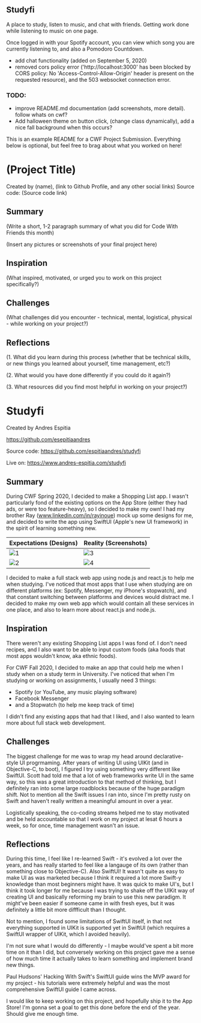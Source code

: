 ## Studyfi

A place to study, listen to music, and chat with friends. Getting work done while listening to music on one page.

Once logged in with your Spotify account, you can view which song you are currently listening to, and also a Pomodoro Countdown.

- add chat functionality (added on September 5, 2020)
- removed cors policy error ('http://localhost:3000' has been blocked by CORS policy: No 'Access-Control-Allow-Origin' header is present on the requested resource), and the 503 websocket connection error.


### TODO:
- improve README.md documentation (add screenshots, more detail). follow whats on cwf?
- Add halloween theme on button click, (change class dynamically), add a nice fall background when this occurs?





This is an example README for a CWF Project Submission. Everything below is optional, but feel free to brag about what you worked on here!

# (Project Title)

Created by (name), (link to Github Profile, and any other social links)
Source code: (Source code link)

## Summary

(Write a short, 1-2 paragraph summary of what you did for Code With Friends this month)

(Insert any pictures or screenshots of your final project here)

## Inspiration

(What inspired, motivated, or urged you to work on this project specifically?)

## Challenges

(What challenges did you encounter - technical, mental, logistical, physical - while working on your project?)

## Reflections

(1. What did you learn during this process (whether that be technical skills, or new things you learned about yourself, time management, etc?)

(2. What would you have done differently if you could do it again?)

(3. What resources did you find most helpful in working on your project?)





# Studyfi

Created by Andres Espitia

https://github.com/esepitiaandres

Source code: https://github.com/espitiaandres/studyfi

Live on: https://www.andres-espitia.com/studyfi

## Summary

During CWF Spring 2020, I decided to make a Shopping List app. I wasn't particularly fond of the existing options on the App Store (either they had ads, or were too feature-heavy), so I decided to make my own! I had my brother Ray (www.linkedin.com/in/rayinoue) mock up some designs for me, and decided to write the app using SwiftUI (Apple's new UI framework) in the spirit of learning something new.

| Expectations (Designs)                         | Reality (Screenshots)                 |
| ---------------------------------------------- | ------------------------------------- |
| ![1](png)                                      | ![3](png)                             |
| ![2](png)                                      | ![4](png)                             |






I decided to make a full stack web app using node.js and react.js to help me when studying. I've noticed that most apps that I use when studying are on different platforms (ex: Spotify, Messenger, my iPhone's stopwatch), and that constant switching between platforms and devices would distract me. I decided to make my own web app which would contain all these services in one place, and also to learn more about react.js and node.js.






## Inspiration

There weren't any existing Shopping List apps I was fond of. I don't need recipes, and I also want to be able to input custom foods (aka foods that most apps wouldn't know, aka ethnic foods).






For CWF Fall 2020, I decided to make an app that could help me when I study when on a study term in University. I've noticed that when I'm studying or working on assignments, I usually need 3 things:

- Spotify (or YouTube, any music playing software)
- Facebook Messenger
- and a Stopwatch (to help me keep track of time)

I didn't find any existing apps that had that I liked, and I also wanted to learn more about full stack web development.





## Challenges

The biggest challenge for me was to wrap my head around declarative-style UI progrmaming. After years of writing UI using UIKit (and in Objective-C, to boot), I figured I try using something very different like SwiftUI. Scott had told me that a lot of web frameworks write UI in the same way, so this was a great introduction to that method of thinking, but I definitely ran into some large roadblocks because of the huge paradigm shift. Not to mention all the Swift issues I ran into, since I'm pretty rusty on Swift and haven't really written a meaningful amount in over a year.

Logistically speaking, the co-coding streams helped me to stay motivated and be held accountable so that I work on my project at lesat 6 hours a week, so for once, time management wasn't an issue.

## Reflections

During this time, I feel like I re-learned Swift - it's evolved a lot over the years, and has really started to feel like a langauge of its own (rather than something close to Objective-C). Also SwiftUI! It wasn't quite as easy to make UI as was marketed because I think it required a lot more Swift-y knowledge than most beginners might have. It was quick to make UI's, but I think it took longer for me because I was trying to shake off the UIKit way of creating UI and basically reforming my brain to use this new paradigm. It might've been easier if someone came in with fresh eyes, but it was definitely a little bit more diffficult than I thought.

Not to mention, I found some limitations of SwiftUI itself, in that not everything supported in UIKit is supported yet in SwiftUI (which requires a SwiftUI wrapper of UIKit, which I avoided heavily).

I'm not sure what I would do differently - I maybe would've spent a bit more time on it than I did, but conversely working on this project gave me a sense of how much time it actually takes to learn something and implement brand new things.

Paul Hudsons' Hacking With Swift's SwiftUI guide wins the MVP award for my project - his tutorials were extremely helpful and was the most comprehensive SwiftUI guide I came across.

I would like to keep working on this project, and hopefully ship it to the App Store! I'm gonna set a goal to get this done before the end of the year. Should give me enough time.
